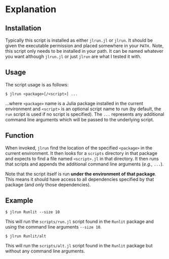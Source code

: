 # Explanation

## Installation

Typically this script is installed as either `jlrun.jl` or `jlrun`.  It should
be given the executable permission and placed somewhere in your `PATH.`  Note,
this script only needs to be installed in your path.  It can be named whatever
you want although `jlrun.jl` or just `jlrun` are what I tested it with.
## Usage

The script usage is as follows:

```
$ jlrun <package>[/<script>] ...
```

...where `<package>` name is a Julia package installed in the current
environment and `<script>` is an optional script name to run (by default, the
`run` script is used if no script is specified).  The `...` represents any
additional command line arguments which will be passed to the underlying script.

## Function

When invoked, `jlrun` find the location of the specified `<package>` in the
current environment.  It then looks for a `scripts` directory in that package
and expects to find a file named `<script>.jl` in that directory.  It then runs
that scripts and appends the additional command line arguments (_e.g.,_ `...`).

Note that the script itself is run **under the environment of that package**.
This means it should have access to all dependencies specified by that package
(and _only_ those dependencies).

## Example

```
$ jlrun Runlit --size 10
```

This will run the `scripts/run.jl` script found in the `Runlit` package and
using the command line arguments `--size 10`.

```
$ jlrun Runlit/alt
```

This will run the `scripts/alt.jl` script found in the `Runlit` package but
without any command line arguments.